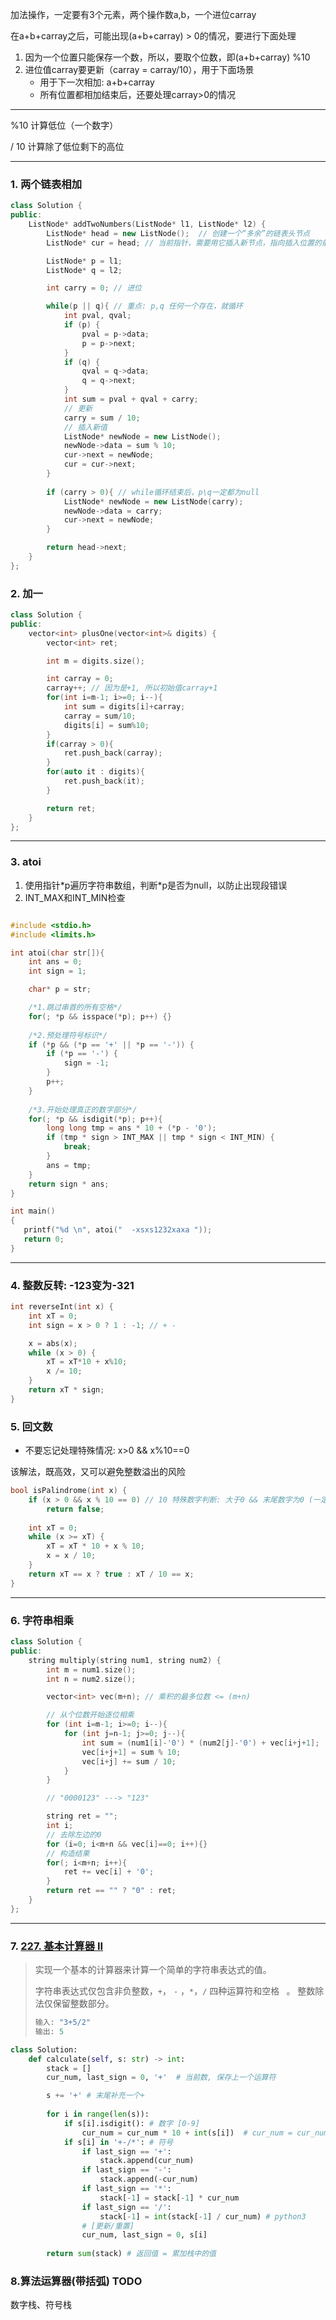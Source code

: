 加法操作，一定要有3个元素，两个操作数a,b，一个进位carray

在a+b+carray之后，可能出现(a+b+carray) > 0的情况，要进行下面处理

1. 因为一个位置只能保存一个数，所以，要取个位数，即(a+b+carray) %10
2. 进位值carray要更新（carray = carray/10），用于下面场景
   - 用于下一次相加: a+b+carray
   - 所有位置都相加结束后，还要处理carray>0的情况

----

%10 计算低位（一个数字）

/ 10 计算除了低位剩下的高位

----



### 1. 两个链表相加

```c++
class Solution {
public:
    ListNode* addTwoNumbers(ListNode* l1, ListNode* l2) {
        ListNode* head = new ListNode();  // 创建一个“多余”的链表头节点
        ListNode* cur = head; // 当前指针，需要用它插入新节点，指向插入位置的前驱

        ListNode* p = l1;
        ListNode* q = l2;

        int carry = 0; // 进位

        while(p || q){ // 重点: p,q 任何一个存在，就循环
            int pval, qval;
            if (p) {
                pval = p->data;
                p = p->next;
            }
            if (q) {
                qval = q->data;
                q = q->next;
            }
            int sum = pval + qval + carry;
            // 更新
            carry = sum / 10;
            // 插入新值
            ListNode* newNode = new ListNode();
            newNode->data = sum % 10;
            cur->next = newNode;
            cur = cur->next;
        }
         
        if (carry > 0){ // while循环结束后，p\q一定都为null
            ListNode* newNode = new ListNode(carry);
            newNode->data = carry;
            cur->next = newNode;
        }

        return head->next;
    }
};
```

### 2. 加一

```c++
class Solution {
public:
    vector<int> plusOne(vector<int>& digits) {
        vector<int> ret;

        int m = digits.size();

        int carray = 0;
        carray++; // 因为是+1, 所以初始值carray+1
        for(int i=m-1; i>=0; i--){
            int sum = digits[i]+carray;
            carray = sum/10;
            digits[i] = sum%10;
        }
        if(carray > 0){
            ret.push_back(carray);
        }
        for(auto it : digits){
            ret.push_back(it);
        }

        return ret;
    }
};
```

---


### 3. atoi 

1. 使用指针\*p遍历字符串数组，判断\*p是否为null，以防止出现段错误
2. INT_MAX和INT_MIN检查

```c++

#include <stdio.h>
#include <limits.h>

int atoi(char str[]){
    int ans = 0;
    int sign = 1;

    char* p = str;

    /*1.跳过串首的所有空格*/
    for(; *p && isspace(*p); p++) {}
    
    /*2.预处理符号标识*/
    if (*p && (*p == '+' || *p == '-')) {
        if (*p == '-') {
            sign = -1;
        }
        p++;
    }
    
    /*3.开始处理真正的数字部分*/
    for(; *p && isdigit(*p); p++){
        long long tmp = ans * 10 + (*p - '0');
        if (tmp * sign > INT_MAX || tmp * sign < INT_MIN) {
            break;
        }
        ans = tmp; 
    }
    return sign * ans;
}

int main()
{
   printf("%d \n", atoi("  -xsxs1232xaxa "));
   return 0;
}
```

--- 

### 4. 整数反转: -123变为-321

```c
int reverseInt(int x) {
    int xT = 0;
    int sign = x > 0 ? 1 : -1; // + -

    x = abs(x);
    while (x > 0) {
        xT = xT*10 + x%10; 
        x /= 10;
    }
    return xT * sign;
}
```



### 5. 回文数

- 不要忘记处理特殊情况: x>0 && x%10==0

该解法，既高效，又可以避免整数溢出的风险

```c
bool isPalindrome(int x) {
    if (x > 0 && x % 10 == 0) // 10 特殊数字判断: 大于0 && 末尾数字为0 (一定不是回文数)
        return false;
    
    int xT = 0;
    while (x >= xT) {
        xT = xT * 10 + x % 10;
        x = x / 10;
    }
    return xT == x ? true : xT / 10 == x;
}
```

--- 

### 6. 字符串相乘

```c++
class Solution {
public:
    string multiply(string num1, string num2) {
        int m = num1.size();
        int n = num2.size();

        vector<int> vec(m+n); // 乘积的最多位数 <= (m+n)

        // 从个位数开始逐位相乘
        for (int i=m-1; i>=0; i--){
            for (int j=n-1; j>=0; j--){                
                int sum = (num1[i]-'0') * (num2[j]-'0') + vec[i+j+1];
                vec[i+j+1] = sum % 10;
                vec[i+j] += sum / 10;
            }
        }

        // "0000123" ---> "123"

        string ret = "";
        int i;
        // 去除左边的0
        for (i=0; i<m+n && vec[i]==0; i++){} 
        // 构造结果
        for(; i<m+n; i++){
            ret += vec[i] + '0';
        }
        return ret == "" ? "0" : ret;
    }
};
```

--- 

### 7. [227. 基本计算器 II](https://leetcode-cn.com/problems/basic-calculator-ii/)

> 实现一个基本的计算器来计算一个简单的字符串表达式的值。
>
> 字符串表达式仅包含非负整数，`+`， `-` ，`*`，`/` 四种运算符和空格 ` `。 整数除法仅保留整数部分。
>
> ```c
> 输入: "3+5/2"
> 输出: 5
> ```

```python
class Solution:
    def calculate(self, s: str) -> int:
        stack = []
        cur_num, last_sign = 0, '+'  # 当前数, 保存上一个运算符

        s += '+' # 末尾补充一个+
        
        for i in range(len(s)):
            if s[i].isdigit(): # 数字 [0-9]
                cur_num = cur_num * 10 + int(s[i])  # cur_num = cur_num * 10 + ord(s[i]) - ord('0')
            if s[i] in '+-/*': # 符号
                if last_sign == '+':
                    stack.append(cur_num)
                if last_sign == '-':
                    stack.append(-cur_num)
                if last_sign == '*':
                    stack[-1] = stack[-1] * cur_num
                if last_sign == '/':
                    stack[-1] = int(stack[-1] / cur_num) # python3
                # [更新/重置]
                cur_num, last_sign = 0, s[i]
        
        return sum(stack) # 返回值 = 累加栈中的值
```

### 8.算法运算器(带括弧) TODO

数字栈、符号栈
